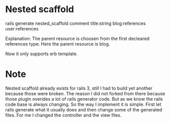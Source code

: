 Nested scaffold
===========================
rails generate nested_scaffold comment title:string blog:references user:references

Explanation:
The parent resource is choosen from the first decleared references type. Here the parent resource is blog.

Now it only supports erb template.

Note
===========================
Nested scaffold already exists for rails 3, still I had to build yet another because those were broken. The reason I did not forked from there because those plugin overides a lot of rails generator code. But as we know the rails code base is always changing. So the way I implement it is simple. First let rails generate what it usually does and then change some of the generated files. For me I changed the controller and the view files.